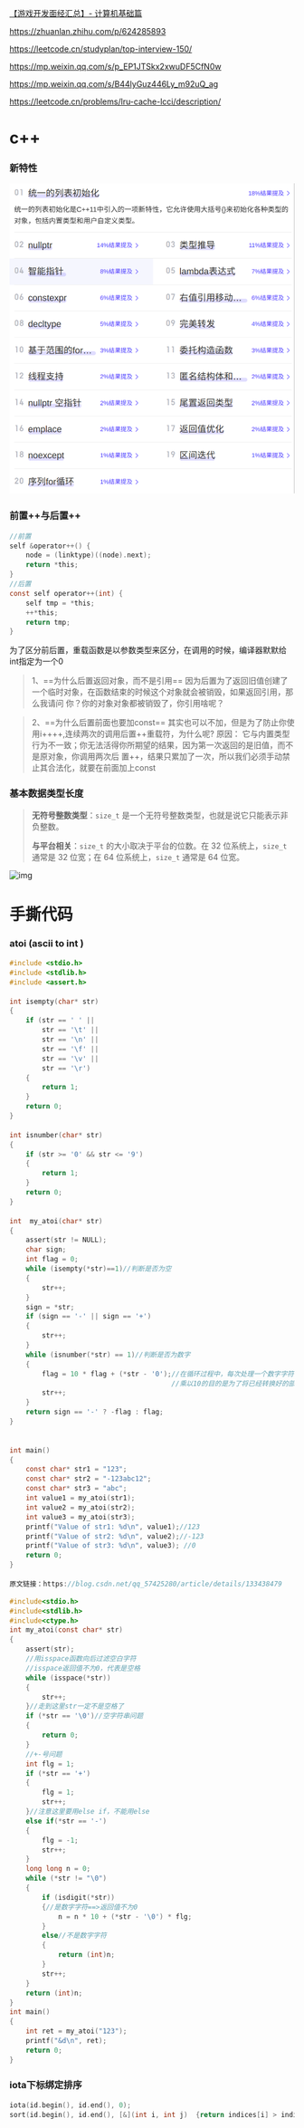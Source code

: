 [【游戏开发面经汇总】- 计算机基础篇](https://zhuanlan.zhihu.com/p/417640759)

https://zhuanlan.zhihu.com/p/624285893

https://leetcode.cn/studyplan/top-interview-150/

https://mp.weixin.qq.com/s/p_EP1JTSkx2xwuDF5CfN0w

https://mp.weixin.qq.com/s/B44lyGuz446Ly_m92uQ_ag

https://leetcode.cn/problems/lru-cache-lcci/description/

# c++

### 新特性

![image-20240706150753137](./img/image-20240706150753137.png)

### 前置++与后置++

```c
//前置
self &operator++() {
    node = (linktype)((node).next);
    return *this;
}
//后置
const self operator++(int) {
    self tmp = *this;
    ++*this;
    return tmp;
}
```

为了区分前后置，重载函数是以参数类型来区分，在调⽤的时候，编译器默默给int指定为⼀个0

> 1、==为什么后置返回对象，⽽不是引⽤==
> 因为后置为了返回旧值创建了⼀个临时对象，在函数结束的时候这个对象就会被销毁，如果返回引⽤，那么我请问
> 你？你的对象对象都被销毁了，你引⽤啥呢？

> 2、==为什么后置前⾯也要加const==
> 其实也可以不加，但是为了防⽌你使⽤i++++,连续两次的调⽤后置++重载符，为什么呢?
> 原因：
> 它与内置类型⾏为不⼀致；你⽆法活得你所期望的结果，因为第⼀次返回的是旧值，⽽不是原对象，你调⽤两次后
> 置++，结果只累加了⼀次，所以我们必须⼿动禁⽌其合法化，就要在前⾯加上const  



### 基本数据类型长度

> **无符号整数类型**：`size_t` 是一个无符号整数类型，也就是说它只能表示非负整数。
>
> **与平台相关**：`size_t` 的大小取决于平台的位数。在 32 位系统上，`size_t` 通常是 32 位宽；在 64 位系统上，`size_t` 通常是 64 位宽。

![img](https://img2.baidu.com/it/u=844834421,2336424125&fm=253&fmt=auto&app=138&f=PNG?w=661&h=500)





# 手撕代码

### atoi (ascii to int )

```c
#include <stdio.h>
#include <stdlib.h>﻿
#include <assert.h>

int isempty(char* str)
{
    if (str == ' ' ||
        str == '\t' ||
        str == '\n' ||
        str == '\f' ||
        str == '\v' ||
        str == '\r')
    {
        return 1;
    }
    return 0;
}

int isnumber(char* str)
{
    if (str >= '0' && str <= '9')
    {
        return 1;
    }
    return 0;
}

int  my_atoi(char* str)
{
    assert(str != NULL);
    char sign;
    int flag = 0;
    while (isempty(*str)==1)//判断是否为空
    {
        str++;
    }
    sign = *str;
    if (sign == '-' || sign == '+')
    {
        str++;
    }
    while (isnumber(*str) == 1)//判断是否为数字
    {
        flag = 10 * flag + (*str - '0');//在循环过程中，每次处理一个数字字符时，我们需要将其转换成对应的整数值，并将其累加到已经转换好的部分上。
                                        //乘以10的目的是为了将已经转换好的部分向左移动一位，为新的数字字符腾出位置。
        str++;
    }
    return sign == '-' ? -flag : flag;
}


int main()
{
    const char* str1 = "123";
    const char* str2 = "-123abc12";
    const char* str3 = "abc";
    int value1 = my_atoi(str1);
    int value2 = my_atoi(str2);
    int value3 = my_atoi(str3); 
    printf("Value of str1: %d\n", value1);//123
    printf("Value of str2: %d\n", value2);//-123
    printf("Value of str3: %d\n", value3); //0
    return 0;
}
                        
原文链接：https://blog.csdn.net/qq_57425280/article/details/133438479
```

```c
#include<stdio.h>
#include<stdlib.h>
#include<ctype.h>
int my_atoi(const char* str)
{
	assert(str);
	//用isspace函数向后过滤空白字符
	//isspace返回值不为0，代表是空格
	while (isspace(*str))
	{
		str++;
	}//走到这里str一定不是空格了
	if (*str == '\0')//空字符串问题
	{
		return 0;
	}
	//+-号问题
	int flg = 1;
	if (*str == '+')
	{
		flg = 1;
		str++;
	}//注意这里要用else if，不能用else
	else if(*str == '-')
	{
		flg = -1;
		str++;
	}
	long long n = 0;
	while (*str != "\0")
	{
		if (isdigit(*str))
		{//是数字字符==>返回值不为0
			n = n * 10 + (*str - '\0') * flg;
		}
		else//不是数字字符
		{
			return (int)n;
		}
		str++;
	}
	return (int)n;
}
int main()
{
	int ret = my_atoi("123");
	printf("&d\n", ret);
	return 0;
}
```



### iota下标绑定排序

```c
iota(id.begin(), id.end(), 0);
sort(id.begin(), id.end(), [&](int i, int j)  {return indices[i] > indices[j];});
```

